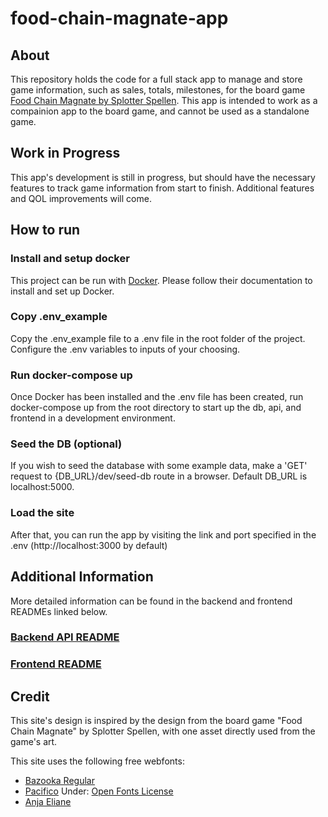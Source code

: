 # food-chain-magnate-app

## About

This repository holds the code for a full stack app to manage and store game information, such as sales, totals, milestones, for the board game [Food Chain Magnate by Splotter Spellen](https://www.splottershop.com/products/food-chain-magnate). This app is intended to work as a compainion app to the board game, and cannot be used as a standalone game.

## Work in Progress

This app's development is still in progress, but should have the necessary features to track game information from start to finish. Additional features and QOL improvements will come.

## How to run

### Install and setup docker

This project can be run with [Docker](https://www.docker.com/). Please follow their documentation to install and set up Docker.

### Copy .env_example

Copy the .env_example file to a .env file in the root folder of the project. Configure the .env variables to inputs of your choosing.

### Run docker-compose up

Once Docker has been installed and the .env file has been created, run docker-compose up from the root directory to start up the db, api, and frontend in a development environment.

### Seed the DB (optional)

If you wish to seed the database with some example data, make a 'GET' request to 
{DB_URL}/dev/seed-db route in a browser. Default DB_URL is localhost:5000.

### Load the site

After that, you can run the app by visiting the link and port specified in the .env (http://localhost:3000 by default)

## Additional Information

More detailed information can be found in the backend and frontend READMEs linked below.

### [Backend API README](/backend/README.md)

### [Frontend README](/frontend/README.md)

## Credit

This site's design is inspired by the design from the board game "Food Chain Magnate" by Splotter Spellen, with one asset directly used from the game's art.

This site uses the following free webfonts:

- [Bazooka Regular](https://webfonts.ffonts.net/Bazooka-Regular.font)
- [Pacifico](https://fonts.google.com/specimen/Pacifico) Under: [Open Fonts License](./frontend/public/OFL.txt)
- [Anja Eliane](https://www.dafont.com/anja-eliane.font)